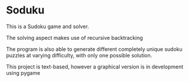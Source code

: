 # Soduku

This is a Sudoku game and solver.

The solving aspect makes use of recursive backtracking

The program is also able to generate different completely unique sudoku puzzles at varying difficulty, with only one possible solution.

This project is text-based, however a graphical version is in development using pygame
